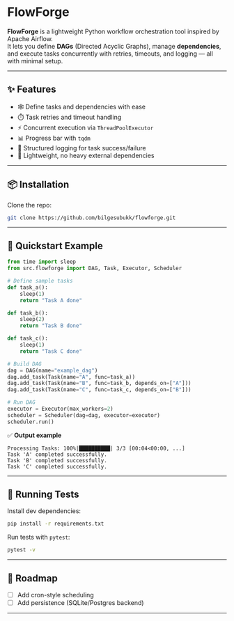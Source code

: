 # FlowForge  

**FlowForge** is a lightweight Python workflow orchestration tool inspired by Apache Airflow.  
It lets you define **DAGs** (Directed Acyclic Graphs), manage **dependencies**, and execute tasks concurrently with retries, timeouts, and logging — all with minimal setup.  

---

## ✨ Features  

- 🕸️ Define tasks and dependencies with ease  
- ⏱️ Task retries and timeout handling  
- ⚡ Concurrent execution via `ThreadPoolExecutor`  
- 📊 Progress bar with `tqdm`  
- 📝 Structured logging for task success/failure  
- 🔗 Lightweight, no heavy external dependencies  

---

## 📦 Installation  

Clone the repo:  

```bash
git clone https://github.com/bilgesubukk/flowforge.git
````

---

## 🚀 Quickstart Example

```python
from time import sleep
from src.flowforge import DAG, Task, Executor, Scheduler

# Define sample tasks
def task_a():
    sleep(1)
    return "Task A done"

def task_b():
    sleep(2)
    return "Task B done"

def task_c():
    sleep(1)
    return "Task C done"

# Build DAG
dag = DAG(name="example_dag")
dag.add_task(Task(name="A", func=task_a))
dag.add_task(Task(name="B", func=task_b, depends_on=["A"]))
dag.add_task(Task(name="C", func=task_c, depends_on=["B"]))

# Run DAG
executor = Executor(max_workers=2)
scheduler = Scheduler(dag=dag, executor=executor)
scheduler.run()
```

✅ **Output example**

```
Processing Tasks: 100%|██████████| 3/3 [00:04<00:00, ...]
Task 'A' completed successfully.
Task 'B' completed successfully.
Task 'C' completed successfully.
```

---

## 🧪 Running Tests

Install dev dependencies:

```bash
pip install -r requirements.txt
```

Run tests with `pytest`:

```bash
pytest -v
```

---

## 📌 Roadmap

* [ ] Add cron-style scheduling
* [ ] Add persistence (SQLite/Postgres backend)

---
